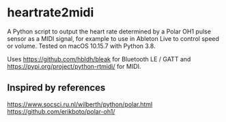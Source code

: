 # heartrate2midi

A Python script to output the heart rate determined by a Polar OH1 pulse sensor as a MIDI signal, for example to use in Ableton Live to control speed or volume.
Tested on macOS 10.15.7 with Python 3.8.

Uses https://github.com/hbldh/bleak for Bluetooth LE / GATT and https://pypi.org/project/python-rtmidi/ for MIDI.

## Inspired by references
https://www.socsci.ru.nl/wilberth/python/polar.html
https://github.com/erikboto/polar-oh1/